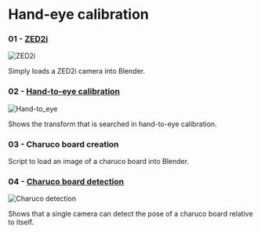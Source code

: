 # Hand-eye calibration

### 01 - [ZED2i](./01_zed2i.py)

![ZED2i](https://i.imgur.com/nA7acw2.png)

Simply loads a ZED2i camera into Blender.

### 02 - [Hand-to-eye calibration](./hand_to_eye.py)

![Hand-to_eye](https://i.imgur.com/f0BQUiS.png)

Shows the transform that is searched in hand-to-eye calibration.

### 03 - Charuco board creation
Script to load an image of a charuco board into Blender.

### 04 - [Charuco board detection](./04_charuco_detection.py)
![Charuco detection](https://i.imgur.com/BvIhjoe.gif)

Shows that a single camera can detect the pose of a charuco board relative to itself.